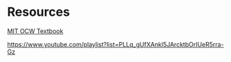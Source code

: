 # Resources

[MIT OCW Textbook](https://ocw.mit.edu/courses/mathematics/18-755-introduction-to-lie-groups-fall-2004/lecture-notes/chapter1.pdf)

https://www.youtube.com/playlist?list=PLLq_gUfXAnkl5JArcktbOrIUeR5rra-Gz